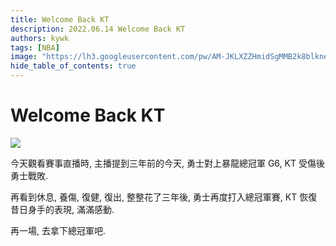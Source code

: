 ```yaml
---
title: Welcome Back KT
description: 2022.06.14 Welcome Back KT
authors: kywk
tags: [NBA]
image: "https://lh3.googleusercontent.com/pw/AM-JKLXZZHmidSgMMB2k8blkneclNRysPXLr__G7rZ4hPi2sN0jC67PHAbX1MyFj8hQX_MTZ6bwIMPwCyu2fu1bU0ZXSX09eu-OlSDb4U-9haUS_wgnVPLaCM6WQLsRbsnocF8X5Edmt35rDjytljbNEMsaf8A=w800-no?authuser=0"
hide_table_of_contents: true
---
```


Welcome Back KT
===============

![](https://lh3.googleusercontent.com/0uPHjkl0VeJLxDKzCdL4q1UQ8rsZwTlPZlhp4EizDkQ4leNxQnoX5Oqle6iJ45bvtkGw5G_CenU192A6tzk7bKZ-Qm6RUUx5_QYCwibzpQ6pvKuMxcmyo7UtUl-3rnaUVjhIpJjiHPi8Vkb7W9McYASsXOE5SqjZkDoNyuC5kDhjHUREUn0aRCcYltUBPRMTvRjKyZ-zjKPES3OxJZICy8SyFBguhnKVurRyZMwOqCWTS631ekIc6uunSmU3o9TY_v4pWAgI6k7iFK3INkHvJNUA0bl34Pm02keZMF-aIsGxih9rIg_mhvM7X0MWATe591Uy7OQHAMYKnwSVfFiUR6StCkTP_2ED_i76Z-GHQkHzVTkXmhTOlLVd4u4FQ9dzQji7SEMDiafus4NkjXtozArLi7HYrdAGsMgW5v3zUhSzg1-jfnYLscNuBRxFNTha4nsKF1NFZm9viHLs-eMv2183rXfTarP2ikNqj-HzO0lpxMyw1JdHwkc7Uk-MNpDv3wMou-Pd3zzzbJW2FWPFBat70j5AJFYABtrHtaiEcKhrhok3XzmyQ_AFS-t3Ky58cE0I-aid6KkypnbWbikVqhFLZ5EcKN-Nn8TB3DA-qPQzka-Mni5lJdQb-nwPiwGvTv0bXiPVWdfrpkTDQjRXwKTReb24EIpxCXy8qFxR_qY9uw2r4QmyJVy2Uu4iyUwZ6Uj3y8GvghGxhSmvnOaeoR7-xBKzFaqXwKAKAt79BXprJrtrfCx3u0q1KvT9HxA=w800-no?authuser=0)

今天觀看賽事直播時, 主播提到三年前的今天, 勇士對上暴龍總冠軍 G6, KT 受傷後勇士戰敗.

再看到休息, 養傷, 復健, 復出, 整整花了三年後, 勇士再度打入總冠軍賽, KT 恢復昔日身手的表現, 滿滿感動.

再一場, 去拿下總冠軍吧.
